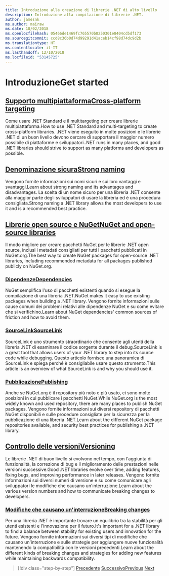 ```yaml
---
title: Introduzione alla creazione di librerie .NET di alto livello
description: Introduzione alla compilazione di librerie .NET.
author: jamesnk
ms.author: mairaw
ms.date: 10/02/2018
ms.openlocfilehash: 05466de1469fc765570b8250301e8404cd5df173
ms.sourcegitcommit: ccd8c36b0d74d99291d41aceb14cf98d74dc9d2b
ms.translationtype: HT
ms.contentlocale: it-IT
ms.lasthandoff: 12/10/2018
ms.locfileid: "53145725"
---
```

# <a name="get-started"></a><span data-ttu-id="b33e6-103">Introduzione</span><span class="sxs-lookup"><span data-stu-id="b33e6-103">Get started</span></span>

## <a name="cross-platform-targetingcross-platform-targetingmd"></a>[<span data-ttu-id="b33e6-104">Supporto multipiattaforma</span><span class="sxs-lookup"><span data-stu-id="b33e6-104">Cross-platform targeting</span></span>](./cross-platform-targeting.md)

<span data-ttu-id="b33e6-105">Come usare .NET Standard e il multitargeting per creare librerie multipiattaforma.</span><span class="sxs-lookup"><span data-stu-id="b33e6-105">How to use .NET Standard and multi-targeting to create cross-platform libraries.</span></span> <span data-ttu-id="b33e6-106">.NET viene eseguito in molte posizioni e le librerie .NET di un buon livello devono cercare di supportare il maggior numero possibile di piattaforme e sviluppatori.</span><span class="sxs-lookup"><span data-stu-id="b33e6-106">.NET runs in many places, and good .NET libraries should strive to support as many platforms and developers as possible.</span></span>

## <a name="strong-namingstrong-namingmd"></a>[<span data-ttu-id="b33e6-107">Denominazione sicura</span><span class="sxs-lookup"><span data-stu-id="b33e6-107">Strong naming</span></span>](./strong-naming.md)

<span data-ttu-id="b33e6-108">Vengono fornite informazioni sui nomi sicuri e sui loro vantaggi e svantaggi.</span><span class="sxs-lookup"><span data-stu-id="b33e6-108">Learn about strong naming and its advantages and disadvantages.</span></span> <span data-ttu-id="b33e6-109">La scelta di un nome sicuro per una libreria .NET consente alla maggior parte degli sviluppatori di usare la libreria ed è una procedura consigliata.</span><span class="sxs-lookup"><span data-stu-id="b33e6-109">Strong naming a .NET library allows the most developers to use it and is a recommended best practice.</span></span>

## <a name="nuget-and-open-source-librariesnugetmd"></a>[<span data-ttu-id="b33e6-110">Librerie open source e NuGet</span><span class="sxs-lookup"><span data-stu-id="b33e6-110">NuGet and open-source libraries</span></span>](./nuget.md)

<span data-ttu-id="b33e6-111">Il modo migliore per creare pacchetti NuGet per le librerie .NET open source, inclusi i metadati consigliati per tutti i pacchetti pubblicati in NuGet.org.</span><span class="sxs-lookup"><span data-stu-id="b33e6-111">The best way to create NuGet packages for open-source .NET libraries, including recommended metadata for all packages published publicly on NuGet.org.</span></span>

### <a name="dependenciesdependenciesmd"></a>[<span data-ttu-id="b33e6-112">Dipendenze</span><span class="sxs-lookup"><span data-stu-id="b33e6-112">Dependencies</span></span>](./dependencies.md)

<span data-ttu-id="b33e6-113">NuGet semplifica l'uso di pacchetti esistenti quando si esegue la compilazione di una libreria .NET.</span><span class="sxs-lookup"><span data-stu-id="b33e6-113">NuGet makes it easy to use existing packages when building a .NET library.</span></span> <span data-ttu-id="b33e6-114">Vengono fornite informazioni sulle cause comuni dei problemi relativi alle dipendenze NuGet e su come evitare che si verifichino.</span><span class="sxs-lookup"><span data-stu-id="b33e6-114">Learn about NuGet dependencies' common sources of friction and how to avoid them.</span></span>

### <a name="sourcelinksourcelinkmd"></a>[<span data-ttu-id="b33e6-115">SourceLink</span><span class="sxs-lookup"><span data-stu-id="b33e6-115">SourceLink</span></span>](./sourcelink.md)

<span data-ttu-id="b33e6-116">SourceLink è uno strumento straordinario che consente agli utenti della libreria .NET di esaminare il codice sorgente durante il debug.</span><span class="sxs-lookup"><span data-stu-id="b33e6-116">SourceLink is a great tool that allows users of your .NET library to step into its source code while debugging.</span></span> <span data-ttu-id="b33e6-117">Questo articolo fornisce una panoramica di SourceLink e spiega perché è consigliabile usare questo strumento.</span><span class="sxs-lookup"><span data-stu-id="b33e6-117">This article is an overview of what SourceLink is and why you should use it.</span></span>

### <a name="publishingpublish-nuget-packagemd"></a>[<span data-ttu-id="b33e6-118">Pubblicazione</span><span class="sxs-lookup"><span data-stu-id="b33e6-118">Publishing</span></span>](./publish-nuget-package.md)

<span data-ttu-id="b33e6-119">Anche se NuGet.org è il repository più noto e più usato, ci sono molte posizioni in cui pubblicare i pacchetti NuGet.</span><span class="sxs-lookup"><span data-stu-id="b33e6-119">While NuGet.org is the most widely known and used repository, there are many places to publish NuGet packages.</span></span> <span data-ttu-id="b33e6-120">Vengono fornite informazioni sui diversi repository di pacchetti NuGet disponibili e sulle procedure consigliate per la sicurezza per la pubblicazione di una libreria .NET.</span><span class="sxs-lookup"><span data-stu-id="b33e6-120">Learn about the different NuGet package repositories available, and security best practices for publishing a .NET library.</span></span>

## <a name="versioningversioningmd"></a>[<span data-ttu-id="b33e6-121">Controllo delle versioni</span><span class="sxs-lookup"><span data-stu-id="b33e6-121">Versioning</span></span>](./versioning.md)

<span data-ttu-id="b33e6-122">Le librerie .NET di buon livello si evolvono nel tempo, con l'aggiunta di funzionalità, la correzione di bug e il miglioramento delle prestazioni nelle versioni successive.</span><span class="sxs-lookup"><span data-stu-id="b33e6-122">Good .NET libraries evolve over time, adding features, fixing bugs, and improving performance in later releases.</span></span> <span data-ttu-id="b33e6-123">Vengono fornite informazioni sui diversi numeri di versione e su come comunicare agli sviluppatori le modifiche che causano un'interruzione.</span><span class="sxs-lookup"><span data-stu-id="b33e6-123">Learn about the various version numbers and how to communicate breaking changes to developers.</span></span>

### <a name="breaking-changesbreaking-changesmd"></a>[<span data-ttu-id="b33e6-124">Modifiche che causano un'interruzione</span><span class="sxs-lookup"><span data-stu-id="b33e6-124">Breaking changes</span></span>](./breaking-changes.md)

<span data-ttu-id="b33e6-125">Per una libreria .NET è importante trovare un equilibrio tra la stabilità per gli utenti esistenti e l'innovazione per il futuro.</span><span class="sxs-lookup"><span data-stu-id="b33e6-125">It's important for a .NET library to find a balance between stability for existing users and innovation for the future.</span></span> <span data-ttu-id="b33e6-126">Vengono fornite informazioni sui diversi tipi di modifiche che causano un'interruzione e sulle strategie per aggiungere nuove funzionalità mantenendo la compatibilità con le versioni precedenti.</span><span class="sxs-lookup"><span data-stu-id="b33e6-126">Learn about the different kinds of breaking changes and strategies for adding new features while maintaining backwards compatibility.</span></span>

>[!div class="step-by-step"]
><span data-ttu-id="b33e6-127">[Precedente](index.md)
>[Successivo](cross-platform-targeting.md)</span><span class="sxs-lookup"><span data-stu-id="b33e6-127">[Previous](index.md)
[Next](cross-platform-targeting.md)</span></span>